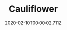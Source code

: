---
templateKey: blog-post
title: Cauliflower
description: Valuable, but slow-growing. Despite its pale color, the florets are packed with nutrients.
featuredpost: false
date: 2020-02-10T00:00:02.711Z
featuredimage: /img/Cauliflower.png
sellPrice: 175
tags: 
  - Spring
  -  edible
  -  vegetable
---